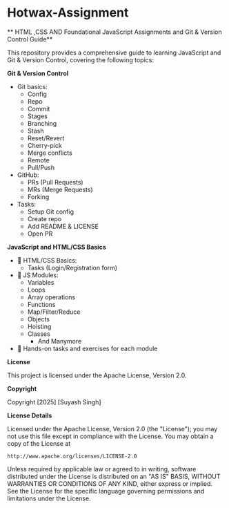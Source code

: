 # Hotwax-Assignment

** HTML ,CSS AND Foundational JavaScript Assignments and Git & Version Control Guide**

This repository provides a comprehensive guide to learning JavaScript and Git & Version Control, covering the following topics:

**Git & Version Control**

- Git basics:
  - Config
  - Repo
  - Commit
  - Stages
  - Branching
  - Stash
  - Reset/Revert
  - Cherry-pick
  - Merge conflicts
  - Remote
  - Pull/Push
- GitHub:
  - PRs (Pull Requests)
  - MRs (Merge Requests)
  - Forking
- Tasks:
  - Setup Git config
  - Create repo
  - Add README & LICENSE
  - Open PR

**JavaScript and HTML/CSS Basics**

- 🧱 HTML/CSS Basics:
  - Tasks (Login/Registration form)
- 📜 JS Modules:
  - Variables
  - Loops
  - Array operations
  - Functions
  - Map/Filter/Reduce
  - Objects
  - Hoisting
  - Classes
    - And Manymore
- 🧪 Hands-on tasks and exercises for each module

**License**

This project is licensed under the Apache License, Version 2.0.

**Copyright**

Copyright [2025] [Suyash Singh]

**License Details**

Licensed under the Apache License, Version 2.0 (the "License");
you may not use this file except in compliance with the License.
You may obtain a copy of the License at

    http://www.apache.org/licenses/LICENSE-2.0

Unless required by applicable law or agreed to in writing, software
distributed under the License is distributed on an "AS IS" BASIS,
WITHOUT WARRANTIES OR CONDITIONS OF ANY KIND, either express or implied.
See the License for the specific language governing permissions and
limitations under the License.

